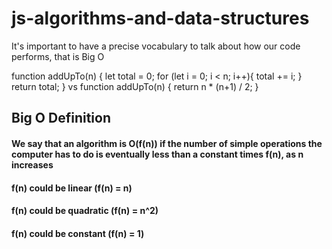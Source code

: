 # js-algorithms-and-data-structures
It's important to have a precise vocabulary to talk about how our code performs, that is Big O

function addUpTo(n) {
    let total = 0;
    for (let i = 0; i < n; i++){
        total += i;
    }
    return total;
}
vs
function addUpTo(n) {
    return n * (n+1) / 2;
}

## Big O Definition
#### We say that an algorithm is O(f(n)) if the number of simple operations the computer has to do is eventually less than a constant times f(n), as n increases

#### f(n) could be linear (f(n) = n)
#### f(n) could be quadratic (f(n) = n^2)
#### f(n) could be constant (f(n) = 1)